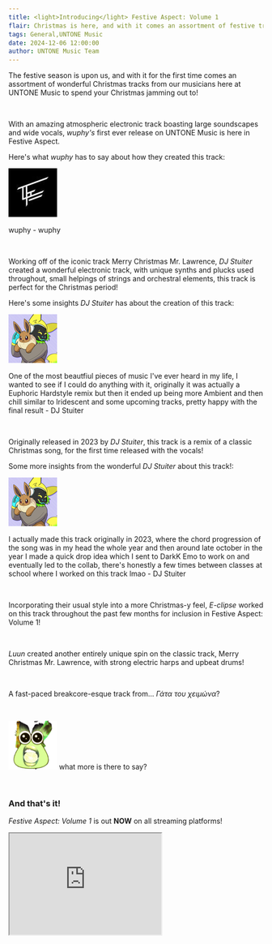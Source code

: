 ```yaml
---
title: <light>Introducing</light> Festive Aspect: Volume 1
flair: Christmas is here, and with it comes an assortment of festive tracks from our artists!
tags: General,UNTONE Music
date: 2024-12-06 12:00:00
author: UNTONE Music Team
---
```


The festive season is upon us, and with it for the first time comes an assortment of wonderful Christmas tracks from our musicians here at UNTONE Music to spend your Christmas jamming out to!

<br>
<track-player id="632"></track-player>

With an amazing atmospheric electronic track boasting large soundscapes and wide vocals, *wuphy's* first ever release on UNTONE Music is here in Festive Aspect.

Here's what *wuphy* has to say about how they created this track:

<div class="message">
    <img src="./img/wuphy.jpg">
    <p>
        wuphy
        <span>- wuphy</span>
    </p>
</div>

<br>

<track-player id="633"></track-player>

Working off of the iconic track Merry Christmas Mr. Lawrence, *DJ Stuiter* created a wonderful electronic track, with unique synths and plucks used throughout, small helpings of strings and orchestral elements, this track is perfect for the Christmas period!

Here's some insights *DJ Stuiter* has about the creation of this track:

<div class="message">
    <img src="./img/retiu.png">
    <p>
        One of the most beautfiul pieces of music I've ever heard in my life, I wanted to see if I could do anything with it, originally it was actually a Euphoric Hardstyle remix but then it ended up being more Ambient and then chill similar to Iridescent and some upcoming tracks, pretty happy with the final result
        <span>- DJ Stuiter</span>
    </p>
</div>


<br>

<track-player id="634"></track-player>

Originally released in 2023 by *DJ Stuiter*, this track is a remix of a classic Christmas song, for the first time released with the vocals!

Some more insights from the wonderful *DJ Stuiter* about this track!:

<div class="message">
    <img src="./img/retiu.png">
    <p>
        I actually made this track originally in 2023, where the chord progression of the song was in my head the whole year and then around late october in the year I made a quick drop idea which I sent to DarkK Emo to work on and eventually led to the collab, there's honestly a few times between classes at school where I worked on this track lmao
        <span>- DJ Stuiter</span>
    </p>
</div>


<br>

<track-player id="635"></track-player>

Incorporating their usual style into a more Christmas-y feel, *E-clipse* worked on this track throughout the past few months for inclusion in Festive Aspect: Volume 1!

<br>

<track-player id="636"></track-player>

*Luun* created another entirely unique spin on the classic track, Merry Christmas Mr. Lawrence, with strong electric harps and upbeat drums!

<br>

<track-player id="637"></track-player>

A fast-paced breakcore-esque track from... *Γάτα του χειμώνα*? 

<br>

<track-player id="638"></track-player>

![](./img/llp.resized.png) what more is there to say?

<br>

### And that's it!
*Festive Aspect: Volume 1* is out **NOW** on all streaming platforms!

<iframe src="https://untonemusic.com/embed/links/festive-aspect" onload="resizeIframe(this)" height=200></iframe>